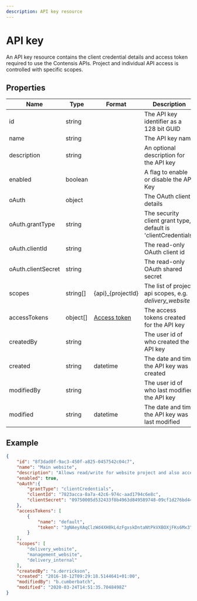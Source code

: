 ```yaml
---
description: API key resource
---
```

# API key

An API key resource contains the client credential details and access token required to use the Contensis APIs. Project and individual API access is controlled with specific scopes. 

## Properties

| Name               | Type     | Format                                 | Description                                                    |
|--------------------|----------|----------------------------------------|----------------------------------------------------------------|
| id                 | string   |                                        | The API key identifier as a 128 bit GUID                       |
| name               | string   |                                        | The API key name                                               |
| description        | string   |                                        | An optional description for the API key                        |
| enabled            | boolean  |                                        | A flag to enable or disable the API Key                        |
| oAuth              | object   |                                        | The OAuth client details                                       |
| oAuth.grantType    | string   |                                        | The security client grant type, default is 'clientCredentials' |
| oAuth.clientId     | string   |                                        | The read-only OAuth client id                                  |
| oAuth.clientSecret | string   |                                        | The read-only OAuth shared secret                              |
| scopes             | string[] | {api}_{projectId}                      | The list of project api scopes, e.g. *delivery_website*        |
| accessTokens       | object[] | [Access token](/model/access-token.md) | The access tokens created for the API key                      |
| createdBy          | string   |                                        | The user id of who created the API key                         |
| created            | string   | datetime                               | The date and time the API key was created                      |
| modifiedBy         | string   |                                        | The user id of who last modified the API key                   |
| modified           | string   | datetime                               | The date and time the API key was last modified                |


## Example

```json
{
    "id": "8f3dad0f-9ac3-450f-a825-0457542c04c7",
    "name": "Main website",
    "description": "Allows read/write for website project and also access to internal for meeting information",
    "enabled": true,
    "oAuth":{
        "grantType": "clientCredentials",
        "clientId": "7823acca-8a7a-42c6-974c-aad1794c6e8c",
        "clientSecret": "09750005d532433f8b4963d849589748-09cf1d276bd44d979d5c5d0175ec5901-56712fd1283f4c64a7e4d7fbfc66693b" 
    },
    "accessTokens": [
        {
            "name": "default",
            "token": "3gNAeyXAqClzWd4XH8kL4zFgxskDntaNtPkVXBOXjFKs6Mx3",
        }
    ],
    "scopes": [
        "delivery_website",
        "management_website",
        "delivery_internal"
    ],
    "createdBy": "s.derrickson",
    "created": "2016-10-12T09:29:18.5144641+01:00",
    "modifiedBy": "b.cumberbatch",
    "modified": "2020-03-24T14:51:35.7048498Z"
}
```